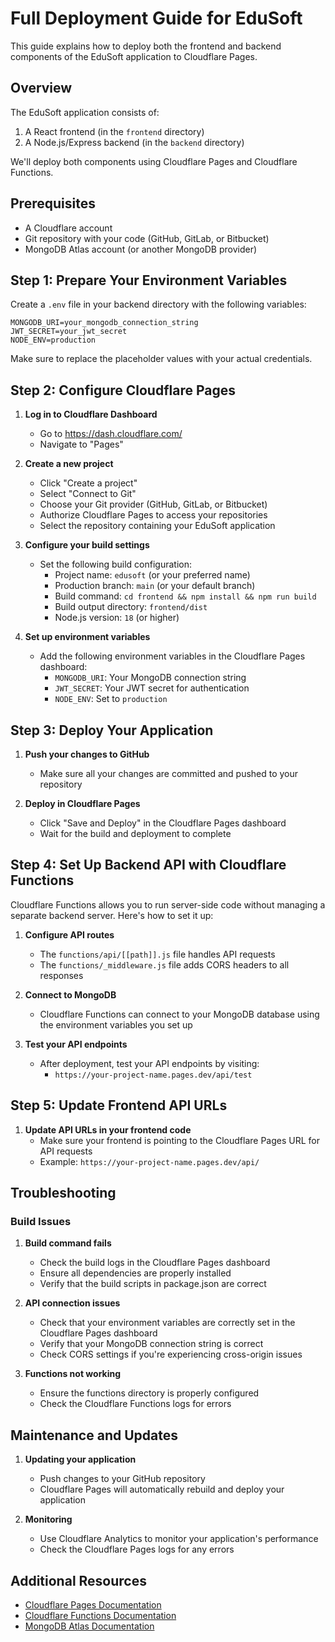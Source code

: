 # Full Deployment Guide for EduSoft

This guide explains how to deploy both the frontend and backend components of the EduSoft application to Cloudflare Pages.

## Overview

The EduSoft application consists of:
1. A React frontend (in the `frontend` directory)
2. A Node.js/Express backend (in the `backend` directory)

We'll deploy both components using Cloudflare Pages and Cloudflare Functions.

## Prerequisites

- A Cloudflare account
- Git repository with your code (GitHub, GitLab, or Bitbucket)
- MongoDB Atlas account (or another MongoDB provider)

## Step 1: Prepare Your Environment Variables

Create a `.env` file in your backend directory with the following variables:

```
MONGODB_URI=your_mongodb_connection_string
JWT_SECRET=your_jwt_secret
NODE_ENV=production
```

Make sure to replace the placeholder values with your actual credentials.

## Step 2: Configure Cloudflare Pages

1. **Log in to Cloudflare Dashboard**
   - Go to https://dash.cloudflare.com/
   - Navigate to "Pages"

2. **Create a new project**
   - Click "Create a project"
   - Select "Connect to Git"
   - Choose your Git provider (GitHub, GitLab, or Bitbucket)
   - Authorize Cloudflare Pages to access your repositories
   - Select the repository containing your EduSoft application

3. **Configure your build settings**
   - Set the following build configuration:
     - Project name: `edusoft` (or your preferred name)
     - Production branch: `main` (or your default branch)
     - Build command: `cd frontend && npm install && npm run build`
     - Build output directory: `frontend/dist`
     - Node.js version: `18` (or higher)

4. **Set up environment variables**
   - Add the following environment variables in the Cloudflare Pages dashboard:
     - `MONGODB_URI`: Your MongoDB connection string
     - `JWT_SECRET`: Your JWT secret for authentication
     - `NODE_ENV`: Set to `production`

## Step 3: Deploy Your Application

1. **Push your changes to GitHub**
   - Make sure all your changes are committed and pushed to your repository

2. **Deploy in Cloudflare Pages**
   - Click "Save and Deploy" in the Cloudflare Pages dashboard
   - Wait for the build and deployment to complete

## Step 4: Set Up Backend API with Cloudflare Functions

Cloudflare Functions allows you to run server-side code without managing a separate backend server. Here's how to set it up:

1. **Configure API routes**
   - The `functions/api/[[path]].js` file handles API requests
   - The `functions/_middleware.js` file adds CORS headers to all responses

2. **Connect to MongoDB**
   - Cloudflare Functions can connect to your MongoDB database using the environment variables you set up

3. **Test your API endpoints**
   - After deployment, test your API endpoints by visiting:
     - `https://your-project-name.pages.dev/api/test`

## Step 5: Update Frontend API URLs

1. **Update API URLs in your frontend code**
   - Make sure your frontend is pointing to the Cloudflare Pages URL for API requests
   - Example: `https://your-project-name.pages.dev/api/`

## Troubleshooting

### Build Issues

1. **Build command fails**
   - Check the build logs in the Cloudflare Pages dashboard
   - Ensure all dependencies are properly installed
   - Verify that the build scripts in package.json are correct

2. **API connection issues**
   - Check that your environment variables are correctly set in the Cloudflare Pages dashboard
   - Verify that your MongoDB connection string is correct
   - Check CORS settings if you're experiencing cross-origin issues

3. **Functions not working**
   - Ensure the functions directory is properly configured
   - Check the Cloudflare Functions logs for errors

## Maintenance and Updates

1. **Updating your application**
   - Push changes to your GitHub repository
   - Cloudflare Pages will automatically rebuild and deploy your application

2. **Monitoring**
   - Use Cloudflare Analytics to monitor your application's performance
   - Check the Cloudflare Pages logs for any errors

## Additional Resources

- [Cloudflare Pages Documentation](https://developers.cloudflare.com/pages/)
- [Cloudflare Functions Documentation](https://developers.cloudflare.com/pages/platform/functions/)
- [MongoDB Atlas Documentation](https://docs.atlas.mongodb.com/) 